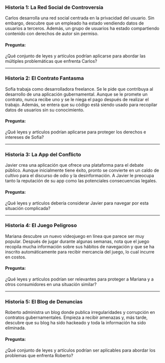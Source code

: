 ### Historia 1: La Red Social de Controversia
Carlos desarrolla una red social centrada en la privacidad del usuario. Sin embargo, descubre que un empleado ha estado vendiendo datos de usuarios a terceros. Además, un grupo de usuarios ha estado compartiendo contenido con derechos de autor sin permiso.

#### Pregunta:
¿Qué conjunto de leyes y artículos podrían aplicarse para abordar las múltiples problemáticas que enfrenta Carlos?

---

### Historia 2: El Contrato Fantasma
Sofía trabaja como desarrolladora freelance. Se le pide que contribuya al desarrollo de una aplicación gubernamental. Aunque se le promete un contrato, nunca recibe uno y se le niega el pago después de realizar el trabajo. Además, se entera que su código está siendo usado para recopilar datos de usuarios sin su conocimiento.

#### Pregunta:
¿Qué leyes y artículos podrían aplicarse para proteger los derechos e intereses de Sofía?

---

### Historia 3: La App del Conflicto
Javier crea una aplicación que ofrece una plataforma para el debate público. Aunque inicialmente tiene éxito, pronto se convierte en un caldo de cultivo para el discurso de odio y la desinformación. A Javier le preocupa tanto la reputación de su app como las potenciales consecuencias legales.

#### Pregunta:
¿Qué leyes y artículos debería considerar Javier para navegar por esta situación complicada?

---

### Historia 4: El Juego Peligroso
Mariana descubre un nuevo videojuego en línea que parece ser muy popular. Después de jugar durante algunas semanas, nota que el juego recopila mucha información sobre sus hábitos de navegación y que se ha inscrito automáticamente para recibir mercancía del juego, lo cual incurre en costos.

#### Pregunta:
¿Qué leyes y artículos podrían ser relevantes para proteger a Mariana y a otros consumidores en una situación similar?

---

### Historia 5: El Blog de Denuncias
Roberto administra un blog donde publica irregularidades y corrupción en contratos gubernamentales. Empieza a recibir amenazas y, más tarde, descubre que su blog ha sido hackeado y toda la información ha sido eliminada.

#### Pregunta:
¿Qué conjunto de leyes y artículos podrían ser aplicables para abordar los problemas que enfrenta Roberto?
